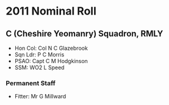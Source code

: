 # 2011 Nominal Roll

## C (Cheshire Yeomanry) Squadron, RMLY

* Hon Col: Col N C Glazebrook
* Sqn Ldr: P C Morris
* PSAO: Capt C M Hodgkinson
* SSM: WO2 L Speed

### Permanent Staff

* Fitter: Mr G Millward
